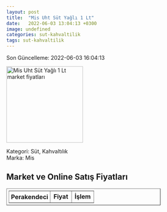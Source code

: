 ```yaml
---
layout: post
title:  "Mis Uht Süt Yağlı 1 Lt"
date:   2022-06-03 13:04:13 +0300
image: undefined
categories: sut-kahvaltilik
tags: sut-kahvaltilik
---
```


Son Güncelleme: 2022-06-03 16:04:13

<img src="undefined" width="200" alt="Mis Uht Süt Yağlı 1 Lt market fiyatları" />

Kategori: Süt, Kahvaltılık
<br />
Marka: Mis

<h2>Market ve Online Satış Fiyatları</h2>

<table border="1" style="padding: 5px;width:80%;">
  <tr>
    <td style="padding: 5px;"><strong>Perakendeci</strong></td>
    <td><strong>Fiyat</strong></td>
    <td><strong>İşlem</strong></td>
  </tr>
  
</table>
